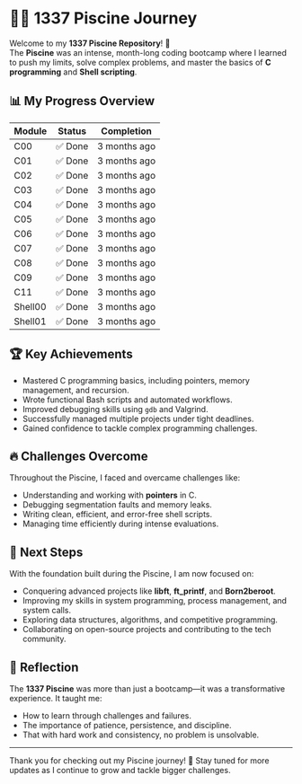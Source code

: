 
# 🏊‍♂️ 1337 Piscine Journey

Welcome to my **1337 Piscine Repository**! 🚀  
The **Piscine** was an intense, month-long coding bootcamp where I learned to push my limits, solve complex problems, and master the basics of **C programming** and **Shell scripting**.

## 📊 My Progress Overview

| Module    | Status      | Completion     |
|-----------|-------------|----------------|
| C00       | ✅ Done     | 3 months ago   |
| C01       | ✅ Done     | 3 months ago   |
| C02       | ✅ Done     | 3 months ago   |
| C03       | ✅ Done     | 3 months ago   |
| C04       | ✅ Done     | 3 months ago   |
| C05       | ✅ Done     | 3 months ago   |
| C06       | ✅ Done     | 3 months ago   |
| C07       | ✅ Done     | 3 months ago   |
| C08       | ✅ Done     | 3 months ago   |
| C09       | ✅ Done     | 3 months ago   |
| C11       | ✅ Done     | 3 months ago   |
| Shell00   | ✅ Done     | 3 months ago   |
| Shell01   | ✅ Done     | 3 months ago   |

## 🏆 Key Achievements
- Mastered C programming basics, including pointers, memory management, and recursion.
- Wrote functional Bash scripts and automated workflows.
- Improved debugging skills using `gdb` and Valgrind.
- Successfully managed multiple projects under tight deadlines.
- Gained confidence to tackle complex programming challenges.

## 🔥 Challenges Overcome
Throughout the Piscine, I faced and overcame challenges like:
- Understanding and working with **pointers** in C.
- Debugging segmentation faults and memory leaks.
- Writing clean, efficient, and error-free shell scripts.
- Managing time efficiently during intense evaluations.

## 🎯 Next Steps
With the foundation built during the Piscine, I am now focused on:
- Conquering advanced projects like **libft**, **ft_printf**, and **Born2beroot**.
- Improving my skills in system programming, process management, and system calls.
- Exploring data structures, algorithms, and competitive programming.
- Collaborating on open-source projects and contributing to the tech community.

## 🌟 Reflection
The **1337 Piscine** was more than just a bootcamp—it was a transformative experience. It taught me:
- How to learn through challenges and failures.
- The importance of patience, persistence, and discipline.
- That with hard work and consistency, no problem is unsolvable.

---

Thank you for checking out my Piscine journey! 🚀 Stay tuned for more updates as I continue to grow and tackle bigger challenges.
